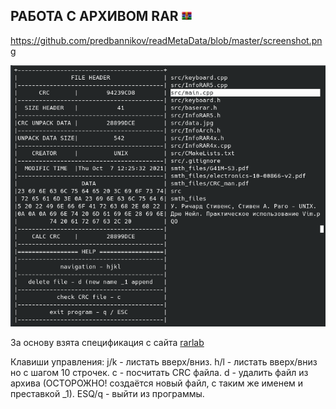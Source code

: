 РАБОТА С АРХИВОМ RAR <img src="https://github.com/predbannikov/readMetaData/blob/master/rar.png" width="16">
--------------------

https://github.com/predbannikov/readMetaData/blob/master/screenshot.png

![alt-текст][logo]

[logo]: https://github.com/predbannikov/readMetaData/blob/master/screenshot.png
 "работа программы"

За основу взята спецификация с сайта [rarlab][1]

Клавиши управления:
j/k - листать вверх/вниз.
h/l - листать вверх/вниз но с шагом 10 строчек.
c - посчитать CRC файла.
d - удалить файл из архива (ОСТОРОЖНО! создаётся новый файл, с таким же именем и преставкой _1).
ESQ/q - выйти из программы.

[1]: https://www.rarlab.com/technote.htm
